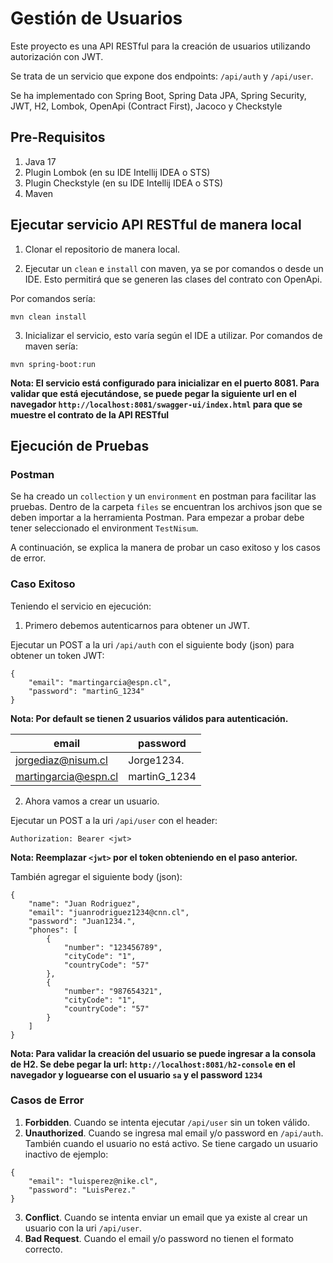 
# Gestión de Usuarios

Este proyecto es una API RESTful para la creación de usuarios utilizando autorización con JWT.

Se trata de un servicio que expone dos endpoints: `/api/auth` y `/api/user`.

Se ha implementado con Spring Boot, Spring Data JPA, Spring Security, JWT, H2, Lombok, OpenApi (Contract First), Jacoco y Checkstyle

## Pre-Requisitos
 1. Java 17
 2. Plugin Lombok (en su IDE Intellij IDEA o STS)
 3. Plugin Checkstyle (en su IDE Intellij IDEA o STS)
 4. Maven

## Ejecutar servicio API RESTful de manera local

 1. Clonar el repositorio de manera local.

 2. Ejecutar un `clean` e `install` con maven, ya se por comandos o desde un IDE. Esto permitirá que se generen las clases del contrato con  OpenApi.
 
 Por comandos sería:
 
```
mvn clean install
```

 3. Inicializar el servicio, esto varía según el IDE a utilizar. Por comandos de maven sería:
 
```
mvn spring-boot:run
```

**Nota: El servicio está configurado para inicializar en el puerto 8081. Para validar que está ejecutándose, se puede pegar la siguiente url en el navegador `http://localhost:8081/swagger-ui/index.html` para que se muestre el contrato de la API RESTful**

## Ejecución de Pruebas

### Postman

Se ha creado un `collection` y un `environment` en postman para facilitar las pruebas. Dentro de la carpeta `files` se encuentran los archivos json que se deben importar a la herramienta Postman. Para empezar a probar debe tener seleccionado el environment `TestNisum`.

A continuación, se explica la manera de probar un caso exitoso y los casos de error.

### Caso Exitoso

Teniendo el servicio en ejecución:

 1. Primero debemos autenticarnos para obtener un JWT.

Ejecutar un POST a la uri `/api/auth` con el siguiente body (json) para obtener un token JWT:

```
{
    "email": "martingarcia@espn.cl",
    "password": "martinG_1234"
}
```

**Nota: Por default se tienen 2 usuarios válidos para autenticación.**

| email | password |
| ----- | -------- |
| jorgediaz@nisum.cl | Jorge1234. |
| martingarcia@espn.cl | martinG_1234 |


 2. Ahora vamos a crear un usuario.

 Ejecutar un POST a la uri `/api/user` con el header:
 
```
Authorization: Bearer <jwt>
```

**Nota: Reemplazar `<jwt>` por el token obteniendo en el paso anterior.**


También agregar el siguiente body (json):

```
{
    "name": "Juan Rodriguez",
    "email": "juanrodriguez1234@cnn.cl",
    "password": "Juan1234.",
    "phones": [
        {
            "number": "123456789",
            "cityCode": "1",
            "countryCode": "57"
        },
        {
            "number": "987654321",
            "cityCode": "1",
            "countryCode": "57"
        }
    ]
}
```

**Nota: Para validar la creación del usuario se puede ingresar a la consola de H2. Se debe pegar la url: `http://localhost:8081/h2-console` en el navegador y loguearse con el usuario `sa` y el password `1234`**

### Casos de Error

 1. **Forbidden**. Cuando se intenta ejecutar `/api/user` sin un token válido.
 2. **Unauthorized**. Cuando se ingresa mal email y/o password en `/api/auth`. También cuando el usuario no está activo. Se tiene cargado un usuario inactivo de ejemplo:

```
{
    "email": "luisperez@nike.cl",
    "password": "LuisPerez."
}
```
 3. **Conflict**. Cuando se intenta enviar un email que ya existe al crear un usuario con la uri `/api/user`.
 4. **Bad Request**. Cuando el email y/o password no tienen el formato correcto.